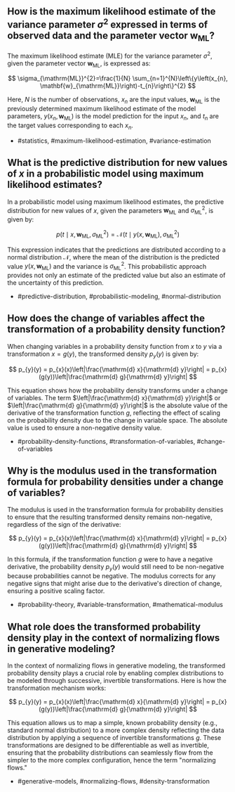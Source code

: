 ## How is the maximum likelihood estimate of the variance parameter $\sigma^{2}$ expressed in terms of observed data and the parameter vector $\mathbf{w}_{\mathrm{ML}}$?
The maximum likelihood estimate (MLE) for the variance parameter $\sigma^{2}$, given the parameter vector $\mathbf{w}_{\mathrm{ML}}$, is expressed as:

$$
\sigma_{\mathrm{ML}}^{2}=\frac{1}{N} \sum_{n=1}^{N}\left\{y\left(x_{n}, \mathbf{w}_{\mathrm{ML}}\right)-t_{n}\right\}^{2}
$$

Here, $N$ is the number of observations, $x_n$ are the input values, $\mathbf{w}_{\mathrm{ML}}$ is the previously determined maximum likelihood estimate of the model parameters, $y(x_n, \mathbf{w}_{\mathrm{ML}})$ is the model prediction for the input $x_n$, and $t_n$ are the target values corresponding to each $x_n$.

- #statistics, #maximum-likelihood-estimation, #variance-estimation

## What is the predictive distribution for new values of $x$ in a probabilistic model using maximum likelihood estimates?
In a probabilistic model using maximum likelihood estimates, the predictive distribution for new values of $x$, given the parameters $\mathbf{w}_{\mathrm{ML}}$ and $\sigma_{\mathrm{ML}}^{2}$, is given by:

$$
p\left(t \mid x, \mathbf{w}_{\mathrm{ML}}, \sigma_{\mathrm{ML}}^{2}\right)=\mathcal{N}\left(t \mid y\left(x, \mathbf{w}_{\mathrm{ML}}\right), \sigma_{\mathrm{ML}}^{2}\right)
$$

This expression indicates that the predictions are distributed according to a normal distribution $\mathcal{N}$, where the mean of the distribution is the predicted value $y(x, \mathbf{w}_{\mathrm{ML}})$ and the variance is $\sigma_{\mathrm{ML}}^{2}$. This probabilistic approach provides not only an estimate of the predicted value but also an estimate of the uncertainty of this prediction.

- #predictive-distribution, #probabilistic-modeling, #normal-distribution

## How does the change of variables affect the transformation of a probability density function?
When changing variables in a probability density function from $x$ to $y$ via a transformation $x = g(y)$, the transformed density $p_y(y)$ is given by:

$$
p_{y}(y) = p_{x}(x)\left|\frac{\mathrm{d} x}{\mathrm{d} y}\right| = p_{x}(g(y))\left|\frac{\mathrm{d} g}{\mathrm{d} y}\right|
$$

This equation shows how the probability density transforms under a change of variables. The term $\left|\frac{\mathrm{d} x}{\mathrm{d} y}\right|$ or $\left|\frac{\mathrm{d} g}{\mathrm{d} y}\right|$ is the absolute value of the derivative of the transformation function $g$, reflecting the effect of scaling on the probability density due to the change in variable space. The absolute value is used to ensure a non-negative density value.

- #probability-density-functions, #transformation-of-variables, #change-of-variables

## Why is the modulus used in the transformation formula for probability densities under a change of variables?
The modulus is used in the transformation formula for probability densities to ensure that the resulting transformed density remains non-negative, regardless of the sign of the derivative:

$$
p_{y}(y) = p_{x}(x)\left|\frac{\mathrm{d} x}{\mathrm{d} y}\right| = p_{x}(g(y))\left|\frac{\mathrm{d} g}{\mathrm{d} y}\right|
$$

In this formula, if the transformation function $g$ were to have a negative derivative, the probability density $p_y(y)$ would still need to be non-negative because probabilities cannot be negative. The modulus corrects for any negative signs that might arise due to the derivative's direction of change, ensuring a positive scaling factor.

- #probability-theory, #variable-transformation, #mathematical-modulus

## What role does the transformed probability density play in the context of normalizing flows in generative modeling?
In the context of normalizing flows in generative modeling, the transformed probability density plays a crucial role by enabling complex distributions to be modeled through successive, invertible transformations. Here is how the transformation mechanism works:

$$
p_{y}(y) = p_{x}(x)\left|\frac{\mathrm{d} x}{\mathrm{d} y}\right| = p_{x}(g(y))\left|\frac{\mathrm{d} g}{\mathrm{d} y}\right|
$$

This equation allows us to map a simple, known probability density (e.g., standard normal distribution) to a more complex density reflecting the data distribution by applying a sequence of invertible transformations $g$. These transformations are designed to be differentiable as well as invertible, ensuring that the probability distributions can seamlessly flow from the simpler to the more complex configuration, hence the term "normalizing flows."

- #generative-models, #normalizing-flows, #density-transformation